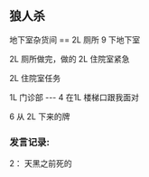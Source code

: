 ## 狼人杀

地下室杂货间 == 2L 厕所 9 下地下室 

2L 厕所做完，做的 2L 住院室紧急 

2L 住院室任务 

1L 门诊部  --- 4 在1L 楼梯口跟我面对 

6 从 2L 下来的牌 



### 发言记录:

2： 天黑之前死的



















